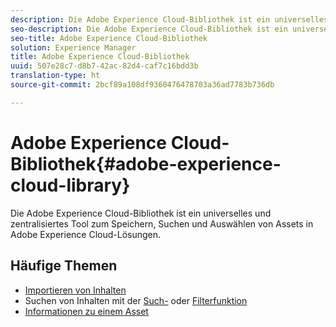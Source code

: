 ```yaml
---
description: Die Adobe Experience Cloud-Bibliothek ist ein universelles und zentralisiertes Tool zum Speichern, Suchen und Auswählen von Assets in Adobe Experience Cloud-Lösungen.
seo-description: Die Adobe Experience Cloud-Bibliothek ist ein universelles und zentralisiertes Tool zum Speichern, Suchen und Auswählen von Assets in Adobe Experience Cloud-Lösungen.
seo-title: Adobe Experience Cloud-Bibliothek
solution: Experience Manager
title: Adobe Experience Cloud-Bibliothek
uuid: 507e28c7-d8b7-42ac-82d4-caf7c16bdd3b
translation-type: ht
source-git-commit: 2bcf89a108df9360476478703a36ad7783b736db

---
```



# Adobe Experience Cloud-Bibliothek{#adobe-experience-cloud-library}

Die Adobe Experience Cloud-Bibliothek ist ein universelles und zentralisiertes Tool zum Speichern, Suchen und Auswählen von Assets in Adobe Experience Cloud-Lösungen.

## Häufige Themen

* [Importieren von Inhalten](/help/c-library-about/c-importing-and-uploading/c-importing-and-uploading.md)
* Suchen von Inhalten mit der [Such-](/help/c-library-about/c-assets/c-search-for-assets.md) oder [Filterfunktion](/help/c-library-about/c-assets/c-filter-assets.md)
* [Informationen zu einem Asset](/help/c-library-about/c-assets/c-view-detailed-information-for-an-asset.md)
